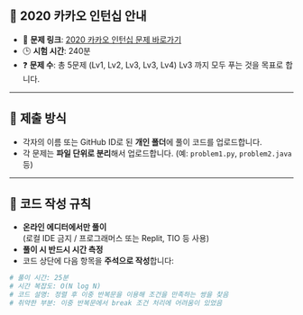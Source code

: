 ## 🧪 2020 카카오 인턴십 안내

- 📎 **문제 링크**: [2020 카카오 인턴십 문제 바로가기](https://school.programmers.co.kr/learn/challenges?order=recent&page=1&partIds=18498)
- 🕒 **시험 시간**: 240분
- ❓ **문제 수**: 총 5문제 (Lv1, Lv2, Lv3, Lv3, Lv4) Lv3 까지 모두 푸는 것을 목표로 합니다.

---

## 📁 제출 방식

- 각자의 이름 또는 GitHub ID로 된 **개인 폴더**에 풀이 코드를 업로드합니다.
- 각 문제는 **파일 단위로 분리**해서 업로드합니다. (예: `problem1.py`, `problem2.java` 등)

---

## 📝 코드 작성 규칙

- **온라인 에디터에서만 풀이**  
  (로컬 IDE 금지 / 프로그래머스 또는 Replit, TIO 등 사용)
- **풀이 시 반드시 시간 측정**
- 코드 상단에 다음 항목을 **주석으로 작성**합니다:

```python
# 풀이 시간: 25분
# 시간 복잡도: O(N log N)
# 코드 설명: 정렬 후 이중 반복문을 이용해 조건을 만족하는 쌍을 찾음
# 취약한 부분: 이중 반복문에서 break 조건 처리에 어려움이 있었음
